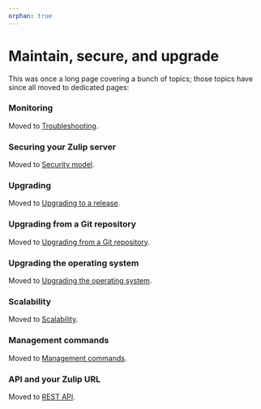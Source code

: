 ```yaml
---
orphan: true
---
```


# Maintain, secure, and upgrade

This was once a long page covering a bunch of topics; those topics
have since all moved to dedicated pages:

### Monitoring

Moved to [Troubleshooting](troubleshooting.md#monitoring).

### Securing your Zulip server

Moved to [Security model](security-model.md).

### Upgrading

Moved to [Upgrading to a release](upgrade.md#upgrading-to-a-release).

### Upgrading from a Git repository

Moved to [Upgrading from a Git
repository](upgrade.md#upgrading-from-a-git-repository).

### Upgrading the operating system

Moved to [Upgrading the operating
system](upgrade.md#upgrading-the-operating-system).

### Scalability

Moved to [Scalability](requirements.md#scalability).

### Management commands

Moved to [Management commands](management-commands.md).

### API and your Zulip URL

Moved to [REST API](https://zulip.com/api/rest).
